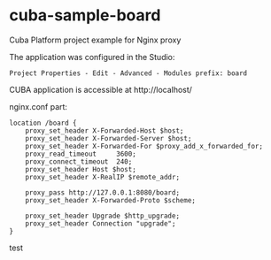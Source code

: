 # cuba-sample-board
Cuba Platform project example for Nginx proxy

The application was configured in the Studio: 

    Project Properties - Edit - Advanced - Modules prefix: board
    
CUBA application is accessible at http://localhost/

nginx.conf part:
```
location /board {
    proxy_set_header X-Forwarded-Host $host;
    proxy_set_header X-Forwarded-Server $host;
    proxy_set_header X-Forwarded-For $proxy_add_x_forwarded_for;
    proxy_read_timeout     3600;
    proxy_connect_timeout  240;
    proxy_set_header Host $host;
    proxy_set_header X-RealIP $remote_addr;

    proxy_pass http://127.0.0.1:8080/board;
    proxy_set_header X-Forwarded-Proto $scheme;

    proxy_set_header Upgrade $http_upgrade;
    proxy_set_header Connection "upgrade";
}
```
test
